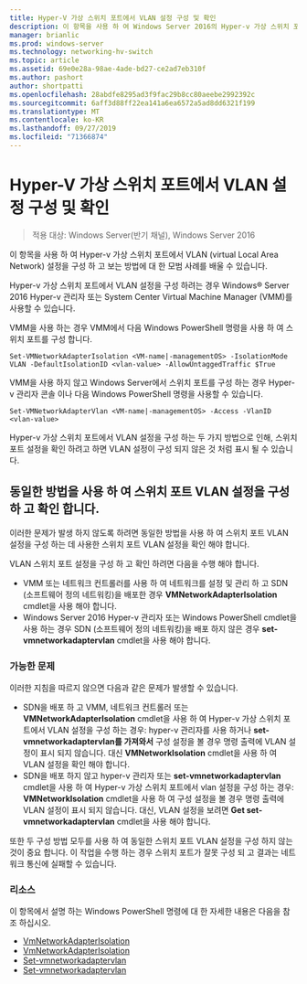 ```yaml
---
title: Hyper-V 가상 스위치 포트에서 VLAN 설정 구성 및 확인
description: 이 항목을 사용 하 여 Windows Server 2016의 Hyper-v 가상 스위치 포트에서 VLAN (virtual Local Area Network) 설정을 구성 하 고 보는 방법에 대 한 모범 사례를 배울 수 있습니다.
manager: brianlic
ms.prod: windows-server
ms.technology: networking-hv-switch
ms.topic: article
ms.assetid: 69e0e28a-98ae-4ade-bd27-ce2ad7eb310f
ms.author: pashort
author: shortpatti
ms.openlocfilehash: 28abdfe8295ad3f9fac29b8cc80aeebe2992392c
ms.sourcegitcommit: 6aff3d88ff22ea141a6ea6572a5ad8dd6321f199
ms.translationtype: MT
ms.contentlocale: ko-KR
ms.lasthandoff: 09/27/2019
ms.locfileid: "71366874"
---
```

# <a name="configure-and-view-vlan-settings-on-hyper-v-virtual-switch-ports"></a>Hyper-V 가상 스위치 포트에서 VLAN 설정 구성 및 확인

>적용 대상: Windows Server(반기 채널), Windows Server 2016

이 항목을 사용 하 여 Hyper-v 가상 스위치 포트에서 VLAN (virtual Local Area Network) 설정을 구성 하 고 보는 방법에 대 한 모범 사례를 배울 수 있습니다.

Hyper-v 가상 스위치 포트에서 VLAN 설정을 구성 하려는 경우 Windows&reg; Server 2016 Hyper-v 관리자 또는 System Center Virtual Machine Manager (VMM)를 사용할 수 있습니다.

VMM을 사용 하는 경우 VMM에서 다음 Windows PowerShell 명령을 사용 하 여 스위치 포트를 구성 합니다.

```
Set-VMNetworkAdapterIsolation <VM-name|-managementOS> -IsolationMode VLAN -DefaultIsolationID <vlan-value> -AllowUntaggedTraffic $True
```
VMM을 사용 하지 않고 Windows Server에서 스위치 포트를 구성 하는 경우 Hyper-v 관리자 콘솔 이나 다음 Windows PowerShell 명령을 사용할 수 있습니다.
```
Set-VMNetworkAdapterVlan <VM-name|-managementOS> -Access -VlanID <vlan-value>
```

Hyper-v 가상 스위치 포트에서 VLAN 설정을 구성 하는 두 가지 방법으로 인해, 스위치 포트 설정을 확인 하려고 하면 VLAN 설정이 구성 되지 않은 것 처럼 표시 될 수 있습니다.

## <a name="use-the-same-method-to-configure-and-view-switch-port-vlan-settings"></a>동일한 방법을 사용 하 여 스위치 포트 VLAN 설정을 구성 하 고 확인 합니다.

이러한 문제가 발생 하지 않도록 하려면 동일한 방법을 사용 하 여 스위치 포트 VLAN 설정을 구성 하는 데 사용한 스위치 포트 VLAN 설정을 확인 해야 합니다.

VLAN 스위치 포트 설정을 구성 하 고 확인 하려면 다음을 수행 해야 합니다.

- VMM 또는 네트워크 컨트롤러를 사용 하 여 네트워크를 설정 및 관리 하 고 SDN (소프트웨어 정의 네트워킹)을 배포한 경우 **VMNetworkAdapterIsolation** cmdlet을 사용 해야 합니다. 
- Windows Server 2016 Hyper-v 관리자 또는 Windows PowerShell cmdlet을 사용 하는 경우 SDN (소프트웨어 정의 네트워킹)을 배포 하지 않은 경우 **set-vmnetworkadaptervlan** cmdlet을 사용 해야 합니다.

### <a name="possible-issues"></a>가능한 문제

이러한 지침을 따르지 않으면 다음과 같은 문제가 발생할 수 있습니다.

- SDN을 배포 하 고 VMM, 네트워크 컨트롤러 또는 **VMNetworkAdapterIsolation** cmdlet을 사용 하 여 Hyper-v 가상 스위치 포트에서 VLAN 설정을 구성 하는 경우: hyper-v 관리자를 사용 하거나 **set-vmnetworkadaptervlan를 가져와서** 구성 설정을 볼 경우 명령 출력에 VLAN 설정이 표시 되지 않습니다. 대신 **VMNetworkIsolation** cmdlet을 사용 하 여 VLAN 설정을 확인 해야 합니다.
- SDN을 배포 하지 않고 hyper-v 관리자 또는 **set-vmnetworkadaptervlan** cmdlet을 사용 하 여 Hyper-v 가상 스위치 포트에서 vlan 설정을 구성 하는 경우: **VMNetworkIsolation** cmdlet을 사용 하 여 구성 설정을 볼 경우 명령 출력에 VLAN 설정이 표시 되지 않습니다. 대신, VLAN 설정을 보려면 **Get set-vmnetworkadaptervlan** cmdlet을 사용 해야 합니다.

또한 두 구성 방법 모두를 사용 하 여 동일한 스위치 포트 VLAN 설정을 구성 하지 않는 것이 중요 합니다. 이 작업을 수행 하는 경우 스위치 포트가 잘못 구성 되 고 결과는 네트워크 통신에 실패할 수 있습니다.

### <a name="resources"></a>리소스

이 항목에서 설명 하는 Windows PowerShell 명령에 대 한 자세한 내용은 다음을 참조 하십시오.

- [VmNetworkAdapterIsolation](https://technet.microsoft.com/library/dn464283.aspx)
- [VmNetworkAdapterIsolation](https://technet.microsoft.com/library/dn464277.aspx)
- [Set-vmnetworkadaptervlan](https://technet.microsoft.com/library/hh848475.aspx)
- [Set-vmnetworkadaptervlan](https://technet.microsoft.com/library/hh848516.aspx)





